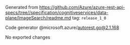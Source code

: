 Generated from https://github.com/Azure/azure-rest-api-specs/tree//specification/cognitiveservices/data-plane/ImageSearch/readme.md tag: `release_1_0`

Code generator @microsoft.azure/autorest.go@2.1.168

No exported changes